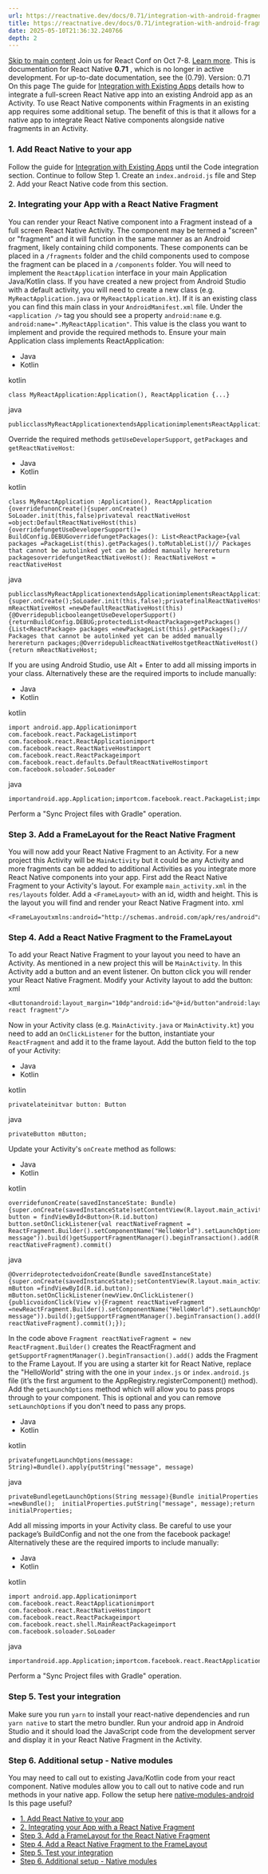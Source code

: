 ```yaml
---
url: https://reactnative.dev/docs/0.71/integration-with-android-fragment
title: https://reactnative.dev/docs/0.71/integration-with-android-fragment
date: 2025-05-10T21:36:32.240766
depth: 2
---
```


[Skip to main content](https://reactnative.dev/docs/0.71/integration-with-android-fragment#__docusaurus_skipToContent_fallback)
Join us for React Conf on Oct 7-8. [Learn more](https://conf.react.dev).
This is documentation for React Native **0.71** , which is no longer in active development.
For up-to-date documentation, see the (0.79).
Version: 0.71
On this page
The guide for [Integration with Existing Apps](https://reactnative.dev/docs/integration-with-existing-apps) details how to integrate a full-screen React Native app into an existing Android app as an Activity. To use React Native components within Fragments in an existing app requires some additional setup. The benefit of this is that it allows for a native app to integrate React Native components alongside native fragments in an Activity.
### 1. Add React Native to your app[​](https://reactnative.dev/docs/0.71/integration-with-android-fragment#1-add-react-native-to-your-app "Direct link to 1. Add React Native to your app")
Follow the guide for [Integration with Existing Apps](https://reactnative.dev/docs/integration-with-existing-apps) until the Code integration section. Continue to follow Step 1. Create an `index.android.js` file and Step 2. Add your React Native code from this section.
### 2. Integrating your App with a React Native Fragment[​](https://reactnative.dev/docs/0.71/integration-with-android-fragment#2-integrating-your-app-with-a-react-native-fragment "Direct link to 2. Integrating your App with a React Native Fragment")
You can render your React Native component into a Fragment instead of a full screen React Native Activity. The component may be termed a "screen" or "fragment" and it will function in the same manner as an Android fragment, likely containing child components. These components can be placed in a `/fragments` folder and the child components used to compose the fragment can be placed in a `/components` folder.
You will need to implement the `ReactApplication` interface in your main Application Java/Kotlin class. If you have created a new project from Android Studio with a default activity, you will need to create a new class (e.g. `MyReactApplication.java` or `MyReactApplication.kt`). If it is an existing class you can find this main class in your `AndroidManifest.xml` file. Under the `<application />` tag you should see a property `android:name` e.g. `android:name=".MyReactApplication"`. This value is the class you want to implement and provide the required methods to.
Ensure your main Application class implements ReactApplication:
  * Java
  * Kotlin


kotlin
```
class MyReactApplication:Application(), ReactApplication {...}
```

java
```
publicclassMyReactApplicationextendsApplicationimplementsReactApplication{...}
```

Override the required methods `getUseDeveloperSupport`, `getPackages` and `getReactNativeHost`:
  * Java
  * Kotlin


kotlin
```
class MyReactApplication :Application(), ReactApplication {overridefunonCreate(){super.onCreate()    SoLoader.init(this,false)privateval reactNativeHost =object:DefaultReactNativeHost(this){overridefungetUseDeveloperSupport()= BuildConfig.DEBUGoverridefungetPackages(): List<ReactPackage>{val packages =PackageList(this).getPackages().toMutableList()// Packages that cannot be autolinked yet can be added manually herereturn packagesoverridefungetReactNativeHost(): ReactNativeHost = reactNativeHost
```

java
```
publicclassMyReactApplicationextendsApplicationimplementsReactApplication{@OverridepublicvoidonCreate(){super.onCreate();SoLoader.init(this,false);privatefinalReactNativeHost mReactNativeHost =newDefaultReactNativeHost(this){@OverridepublicbooleangetUseDeveloperSupport(){returnBuildConfig.DEBUG;protectedList<ReactPackage>getPackages(){List<ReactPackage> packages =newPackageList(this).getPackages();// Packages that cannot be autolinked yet can be added manually herereturn packages;@OverridepublicReactNativeHostgetReactNativeHost(){return mReactNativeHost;
```

If you are using Android Studio, use Alt + Enter to add all missing imports in your class. Alternatively these are the required imports to include manually:
  * Java
  * Kotlin


kotlin
```
import android.app.Applicationimport com.facebook.react.PackageListimport com.facebook.react.ReactApplicationimport com.facebook.react.ReactNativeHostimport com.facebook.react.ReactPackageimport com.facebook.react.defaults.DefaultReactNativeHostimport com.facebook.soloader.SoLoader
```

java
```
importandroid.app.Application;importcom.facebook.react.PackageList;importcom.facebook.react.ReactApplication;importcom.facebook.react.ReactNativeHost;importcom.facebook.react.ReactPackage;importcom.facebook.react.defaults.DefaultReactNativeHost;importcom.facebook.soloader.SoLoader;importjava.util.List;
```

Perform a "Sync Project files with Gradle" operation.
### Step 3. Add a FrameLayout for the React Native Fragment[​](https://reactnative.dev/docs/0.71/integration-with-android-fragment#step-3-add-a-framelayout-for-the-react-native-fragment "Direct link to Step 3. Add a FrameLayout for the React Native Fragment")
You will now add your React Native Fragment to an Activity. For a new project this Activity will be `MainActivity` but it could be any Activity and more fragments can be added to additional Activities as you integrate more React Native components into your app.
First add the React Native Fragment to your Activity's layout. For example `main_activity.xml` in the `res/layouts` folder.
Add a `<FrameLayout>` with an id, width and height. This is the layout you will find and render your React Native Fragment into.
xml
```
<FrameLayoutxmlns:android="http://schemas.android.com/apk/res/android"android:id="@+id/reactNativeFragment"android:layout_width="match_parent"android:layout_height="match_parent"/>
```

### Step 4. Add a React Native Fragment to the FrameLayout[​](https://reactnative.dev/docs/0.71/integration-with-android-fragment#step-4-add-a-react-native-fragment-to-the-framelayout "Direct link to Step 4. Add a React Native Fragment to the FrameLayout")
To add your React Native Fragment to your layout you need to have an Activity. As mentioned in a new project this will be `MainActivity`. In this Activity add a button and an event listener. On button click you will render your React Native Fragment.
Modify your Activity layout to add the button:
xml
```
<Buttonandroid:layout_margin="10dp"android:id="@+id/button"android:layout_width="match_parent"android:layout_height="wrap_content"android:text="Show react fragment"/>
```

Now in your Activity class (e.g. `MainActivity.java` or `MainActivity.kt`) you need to add an `OnClickListener` for the button, instantiate your `ReactFragment` and add it to the frame layout.
Add the button field to the top of your Activity:
  * Java
  * Kotlin


kotlin
```
privatelateinitvar button: Button
```

java
```
privateButton mButton;
```

Update your Activity's `onCreate` method as follows:
  * Java
  * Kotlin


kotlin
```
overridefunonCreate(savedInstanceState: Bundle){super.onCreate(savedInstanceState)setContentView(R.layout.main_activity)  button = findViewById<Button>(R.id.button)  button.setOnClickListener{val reactNativeFragment = ReactFragment.Builder().setComponentName("HelloWorld").setLaunchOptions(getLaunchOptions("test message")).build()getSupportFragmentManager().beginTransaction().add(R.id.reactNativeFragment, reactNativeFragment).commit()
```

java
```
@OverrideprotectedvoidonCreate(Bundle savedInstanceState){super.onCreate(savedInstanceState);setContentView(R.layout.main_activity);  mButton =findViewById(R.id.button);  mButton.setOnClickListener(newView.OnClickListener(){publicvoidonClick(View v){Fragment reactNativeFragment =newReactFragment.Builder().setComponentName("HelloWorld").setLaunchOptions(getLaunchOptions("test message")).build();getSupportFragmentManager().beginTransaction().add(R.id.reactNativeFragment, reactNativeFragment).commit();});
```

In the code above `Fragment reactNativeFragment = new ReactFragment.Builder()` creates the ReactFragment and `getSupportFragmentManager().beginTransaction().add()` adds the Fragment to the Frame Layout.
If you are using a starter kit for React Native, replace the "HelloWorld" string with the one in your `index.js` or `index.android.js` file (it’s the first argument to the AppRegistry.registerComponent() method).
Add the `getLaunchOptions` method which will allow you to pass props through to your component. This is optional and you can remove `setLaunchOptions` if you don't need to pass any props.
  * Java
  * Kotlin


kotlin
```
privatefungetLaunchOptions(message: String)=Bundle().apply{putString("message", message)
```

java
```
privateBundlegetLaunchOptions(String message){Bundle initialProperties =newBundle();  initialProperties.putString("message", message);return initialProperties;
```

Add all missing imports in your Activity class. Be careful to use your package’s BuildConfig and not the one from the facebook package! Alternatively these are the required imports to include manually:
  * Java
  * Kotlin


kotlin
```
import android.app.Applicationimport com.facebook.react.ReactApplicationimport com.facebook.react.ReactNativeHostimport com.facebook.react.ReactPackageimport com.facebook.react.shell.MainReactPackageimport com.facebook.soloader.SoLoader
```

java
```
importandroid.app.Application;importcom.facebook.react.ReactApplication;importcom.facebook.react.ReactNativeHost;importcom.facebook.react.ReactPackage;importcom.facebook.react.shell.MainReactPackage;importcom.facebook.soloader.SoLoader;
```

Perform a "Sync Project files with Gradle" operation.
### Step 5. Test your integration[​](https://reactnative.dev/docs/0.71/integration-with-android-fragment#step-5-test-your-integration "Direct link to Step 5. Test your integration")
Make sure you run `yarn` to install your react-native dependencies and run `yarn native` to start the metro bundler. Run your android app in Android Studio and it should load the JavaScript code from the development server and display it in your React Native Fragment in the Activity.
### Step 6. Additional setup - Native modules[​](https://reactnative.dev/docs/0.71/integration-with-android-fragment#step-6-additional-setup---native-modules "Direct link to Step 6. Additional setup - Native modules")
You may need to call out to existing Java/Kotlin code from your react component. Native modules allow you to call out to native code and run methods in your native app. Follow the setup here [native-modules-android](https://reactnative.dev/docs/0.71/native-modules-android)
Is this page useful?
  * [1. Add React Native to your app](https://reactnative.dev/docs/0.71/integration-with-android-fragment#1-add-react-native-to-your-app)
  * [2. Integrating your App with a React Native Fragment](https://reactnative.dev/docs/0.71/integration-with-android-fragment#2-integrating-your-app-with-a-react-native-fragment)
  * [Step 3. Add a FrameLayout for the React Native Fragment](https://reactnative.dev/docs/0.71/integration-with-android-fragment#step-3-add-a-framelayout-for-the-react-native-fragment)
  * [Step 4. Add a React Native Fragment to the FrameLayout](https://reactnative.dev/docs/0.71/integration-with-android-fragment#step-4-add-a-react-native-fragment-to-the-framelayout)
  * [Step 5. Test your integration](https://reactnative.dev/docs/0.71/integration-with-android-fragment#step-5-test-your-integration)
  * [Step 6. Additional setup - Native modules](https://reactnative.dev/docs/0.71/integration-with-android-fragment#step-6-additional-setup---native-modules)



